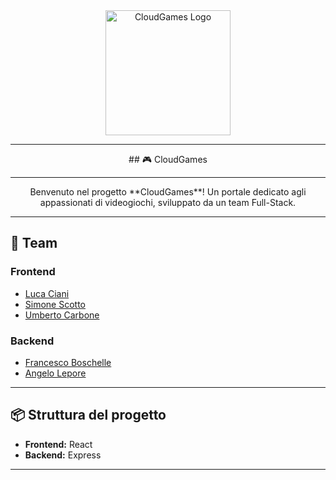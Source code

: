 <div align="center">
  <img src="react/public/logo_.png" alt="CloudGames Logo" width="200"/>
</div>

---

<div align="center">
## 🎮 CloudGames
</div>

---

<div align="center">
Benvenuto nel progetto **CloudGames**!  
Un portale dedicato agli appassionati di videogiochi, sviluppato da un team Full-Stack.
</div>

---

## 🚀 Team

### Frontend

- [Luca Ciani](https://github.com/LucaCiani)
- [Simone Scotto](https://github.com/simone-scotto)
- [Umberto Carbone](https://github.com/UmbertoCarbone)

### Backend

- [Francesco Boschelle](https://github.com/francescoboschelle)
- [Angelo Lepore](https://github.com/angelo-lepore)

---

## 📦 Struttura del progetto

- **Frontend:** React
- **Backend:** Express

---
